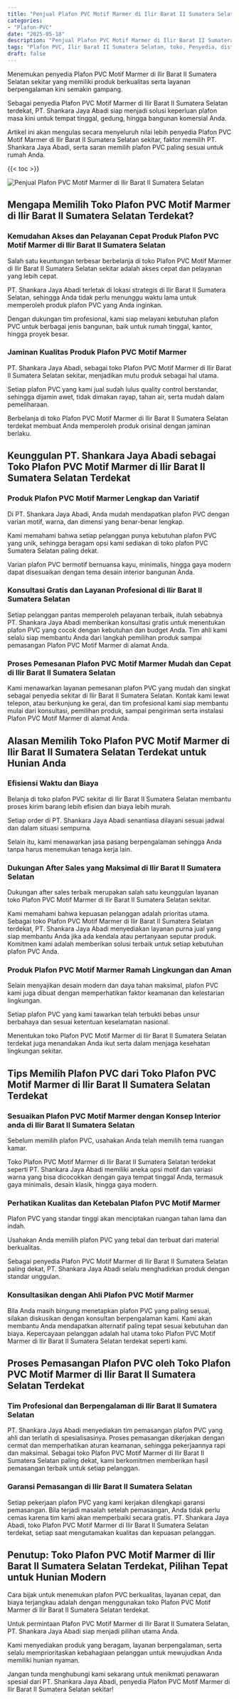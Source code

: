 ```yaml
---
title: "Penjual Plafon PVC Motif Marmer di Ilir Barat II Sumatera Selatan"
categories: 
- "Plafon-PVC"
date: "2025-05-18"
description: "Penjual Plafon PVC Motif Marmer di Ilir Barat II Sumatera Selatan untuk rumah, office, dan gerai. Material terbaik, variasi motif, variasi warna menarik, dengan layanan instalasi ditangani oleh tenaga ahli ahli serta garansi resmi!|Jasa distribusi Plafon PVC Motif Marmer di Ilir Barat II Sumatera Selatan bagi keperluan tempat tinggal, office, atau gerai, dengan plafon unggulan dan pemasangan oleh tenaga ahli berpengalaman serta garansi resmi.|Alternatif Plafon PVC Motif Marmer di Ilir Barat II Sumatera Selatan yang andal bagi tempat tinggal, kantor, dan toko, bersama material terbaik dan pemasangan oleh tenaga ahli profesional dan garansi resmi.|Penjualan Plafon PVC Motif Marmer di Ilir Barat II Sumatera Selatan untuk rumah, kantor, serta ritel, beserta produk unggulan dan instalasi oleh tenaga ahli ahli, disertai dengan jaminan resmi.}"
tags: "Plafon PVC, Ilir Barat II Sumatera Selatan, toko, Penyedia, distributor"
draft: false
---
```


Menemukan penyedia Plafon PVC Motif Marmer di Ilir Barat II Sumatera Selatan sekitar yang memiliki produk berkualitas serta layanan berpengalaman kini semakin gampang.

Sebagai penyedia Plafon PVC Motif Marmer di Ilir Barat II Sumatera Selatan terdekat, PT. Shankara Jaya Abadi siap menjadi solusi keperluan plafon masa kini untuk tempat tinggal, gedung, hingga bangunan komersial Anda.

Artikel ini akan mengulas secara menyeluruh nilai lebih penyedia Plafon PVC Motif Marmer di Ilir Barat II Sumatera Selatan sekitar, faktor memilih PT. Shankara Jaya Abadi, serta saran memilih plafon PVC paling sesuai untuk rumah Anda.

{{< toc >}}

![Penjual Plafon PVC Motif Marmer di Ilir Barat II Sumatera Selatan](/images/Plafon-PVC/Penjual-Plafon-PVC-Motif-Marmer-di-Ilir-Barat-II-Sumatera-Selatan.png)


## Mengapa Memilih Toko Plafon PVC Motif Marmer di Ilir Barat II Sumatera Selatan Terdekat?

### Kemudahan Akses dan Pelayanan Cepat Produk Plafon PVC Motif Marmer di Ilir Barat II Sumatera Selatan

Salah satu keuntungan terbesar berbelanja di toko Plafon PVC Motif Marmer di Ilir Barat II Sumatera Selatan sekitar adalah akses cepat dan pelayanan yang lebih cepat.

PT. Shankara Jaya Abadi terletak di lokasi strategis di Ilir Barat II Sumatera Selatan, sehingga Anda tidak perlu menunggu waktu lama untuk memperoleh produk plafon PVC yang Anda inginkan.

Dengan dukungan tim profesional, kami siap melayani kebutuhan plafon PVC untuk berbagai jenis bangunan, baik untuk rumah tinggal, kantor, hingga proyek besar.

### Jaminan Kualitas Produk Plafon PVC Motif Marmer

PT. Shankara Jaya Abadi, sebagai toko Plafon PVC Motif Marmer di Ilir Barat II Sumatera Selatan sekitar, menjadikan mutu produk sebagai hal utama.

Setiap plafon PVC yang kami jual sudah lulus quality control berstandar, sehingga dijamin awet, tidak dimakan rayap, tahan air, serta mudah dalam pemeliharaan.

Berbelanja di toko Plafon PVC Motif Marmer di Ilir Barat II Sumatera Selatan terdekat membuat Anda memperoleh produk orisinal dengan jaminan berlaku.

## Keunggulan PT. Shankara Jaya Abadi sebagai Toko Plafon PVC Motif Marmer di Ilir Barat II Sumatera Selatan Terdekat

### Produk Plafon PVC Motif Marmer Lengkap dan Variatif

Di PT. Shankara Jaya Abadi, Anda mudah mendapatkan plafon PVC dengan varian motif, warna, dan dimensi yang benar-benar lengkap.

Kami memahami bahwa setiap pelanggan punya kebutuhan plafon PVC yang unik, sehingga beragam opsi kami sediakan di toko plafon PVC Sumatera Selatan paling dekat.

Varian plafon PVC bermotif bernuansa kayu, minimalis, hingga gaya modern dapat disesuaikan dengan tema desain interior bangunan Anda.

### Konsultasi Gratis dan Layanan Profesional di Ilir Barat II Sumatera Selatan

Setiap pelanggan pantas memperoleh pelayanan terbaik, itulah sebabnya PT. Shankara Jaya Abadi memberikan konsultasi gratis untuk menentukan plafon PVC yang cocok dengan kebutuhan dan budget Anda. Tim ahli kami selalu siap membantu Anda dari langkah pemilihan produk sampai pemasangan Plafon PVC Motif Marmer di alamat Anda.

### Proses Pemesanan Plafon PVC Motif Marmer Mudah dan Cepat di Ilir Barat II Sumatera Selatan

Kami menawarkan layanan pemesanan plafon PVC yang mudah dan singkat sebagai penyedia sekitar di Ilir Barat II Sumatera Selatan. Kontak kami lewat telepon, atau berkunjung ke gerai, dan tim profesional kami siap membantu mulai dari konsultasi, pemilihan produk, sampai pengiriman serta instalasi Plafon PVC Motif Marmer di alamat Anda.

## Alasan Memilih Toko Plafon PVC Motif Marmer di Ilir Barat II Sumatera Selatan Terdekat untuk Hunian Anda

### Efisiensi Waktu dan Biaya

Belanja di toko plafon PVC sekitar di Ilir Barat II Sumatera Selatan membantu proses kirim barang lebih efisien dan biaya lebih murah.

Setiap order di PT. Shankara Jaya Abadi senantiasa dilayani sesuai jadwal dan dalam situasi sempurna.

Selain itu, kami menawarkan jasa pasang berpengalaman sehingga Anda tanpa harus menemukan tenaga kerja lain.

### Dukungan After Sales yang Maksimal di Ilir Barat II Sumatera Selatan

Dukungan after sales terbaik merupakan salah satu keunggulan layanan toko Plafon PVC Motif Marmer di Ilir Barat II Sumatera Selatan sekitar.

Kami memahami bahwa kepuasan pelanggan adalah prioritas utama. Sebagai toko Plafon PVC Motif Marmer di Ilir Barat II Sumatera Selatan terdekat, PT. Shankara Jaya Abadi menyediakan layanan purna jual yang siap membantu Anda jika ada kendala atau pertanyaan seputar produk. Komitmen kami adalah memberikan solusi terbaik untuk setiap kebutuhan plafon PVC Anda.

### Produk Plafon PVC Motif Marmer Ramah Lingkungan dan Aman

Selain menyajikan desain modern dan daya tahan maksimal, plafon PVC kami juga dibuat dengan memperhatikan faktor keamanan dan kelestarian lingkungan.

Setiap plafon PVC yang kami tawarkan telah terbukti bebas unsur berbahaya dan sesuai ketentuan keselamatan nasional.

Menentukan toko Plafon PVC Motif Marmer di Ilir Barat II Sumatera Selatan terdekat juga menandakan Anda ikut serta dalam menjaga kesehatan lingkungan sekitar.

## Tips Memilih Plafon PVC dari Toko Plafon PVC Motif Marmer di Ilir Barat II Sumatera Selatan Terdekat

### Sesuaikan Plafon PVC Motif Marmer dengan Konsep Interior anda di Ilir Barat II Sumatera Selatan

Sebelum memilih plafon PVC, usahakan Anda telah memilih tema ruangan kamar.

Toko Plafon PVC Motif Marmer di Ilir Barat II Sumatera Selatan terdekat seperti PT. Shankara Jaya Abadi memiliki aneka opsi motif dan variasi warna yang bisa dicocokkan dengan gaya tempat tinggal Anda, termasuk gaya minimalis, desain klasik, hingga gaya modern.

### Perhatikan Kualitas dan Ketebalan Plafon PVC Motif Marmer

Plafon PVC yang standar tinggi akan menciptakan ruangan tahan lama dan indah.

Usahakan Anda memilih plafon PVC yang tebal dan terbuat dari material berkualitas.

Sebagai penyedia Plafon PVC Motif Marmer di Ilir Barat II Sumatera Selatan paling dekat, PT. Shankara Jaya Abadi selalu menghadirkan produk dengan standar unggulan.

### Konsultasikan dengan Ahli Plafon PVC Motif Marmer

Bila Anda masih bingung menetapkan plafon PVC yang paling sesuai, silakan diskusikan dengan konsultan berpengalaman kami. Kami akan membantu Anda mendapatkan alternatif paling tepat sesuai kebutuhan dan biaya. Kepercayaan pelanggan adalah hal utama toko Plafon PVC Motif Marmer di Ilir Barat II Sumatera Selatan terdekat seperti kami.

## Proses Pemasangan Plafon PVC oleh Toko Plafon PVC Motif Marmer di Ilir Barat II Sumatera Selatan Terdekat

### Tim Profesional dan Berpengalaman di Ilir Barat II Sumatera Selatan

PT. Shankara Jaya Abadi menyediakan tim pemasangan plafon PVC yang ahli dan terlatih di spesialisasinya. Proses pemasangan dikerjakan dengan cermat dan memperhatikan aturan keamanan, sehingga pekerjaannya rapi dan maksimal. Sebagai toko Plafon PVC Motif Marmer di Ilir Barat II Sumatera Selatan paling dekat, kami berkomitmen memberikan hasil pemasangan terbaik untuk setiap pelanggan.

### Garansi Pemasangan di Ilir Barat II Sumatera Selatan

Setiap pekerjaan plafon PVC yang kami kerjakan dilengkapi garansi pemasangan. Bila terjadi masalah setelah pemasangan, Anda tidak perlu cemas karena tim kami akan memperbaiki secara gratis. PT. Shankara Jaya Abadi, toko Plafon PVC Motif Marmer di Ilir Barat II Sumatera Selatan terdekat, setiap saat mengutamakan kualitas dan kepuasan pelanggan.

## Penutup: Toko Plafon PVC Motif Marmer di Ilir Barat II Sumatera Selatan Terdekat, Pilihan Tepat untuk Hunian Modern

Cara bijak untuk menemukan plafon PVC berkualitas, layanan cepat, dan biaya terjangkau adalah dengan menggunakan toko Plafon PVC Motif Marmer di Ilir Barat II Sumatera Selatan terdekat.

Untuk permintaan Plafon PVC Motif Marmer di Ilir Barat II Sumatera Selatan, PT. Shankara Jaya Abadi siap menjadi pilihan utama Anda.

Kami menyediakan produk yang beragam, layanan berpengalaman, serta selalu memprioritaskan kebahagiaan pelanggan untuk mewujudkan Anda memiliki hunian nyaman.

Jangan tunda menghubungi kami sekarang untuk menikmati penawaran spesial dari PT. Shankara Jaya Abadi, penyedia Plafon PVC Motif Marmer di Ilir Barat II Sumatera Selatan sekitar!